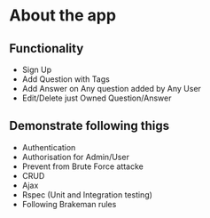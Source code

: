 About the app
================

## Functionality 
- Sign Up
- Add Question with Tags
- Add Answer on Any question added by Any User
- Edit/Delete just Owned Question/Answer


## Demonstrate following thigs
- Authentication
- Authorisation for Admin/User
- Prevent from Brute Force attacke
- CRUD
- Ajax
- Rspec (Unit and Integration testing)
- Following Brakeman rules
